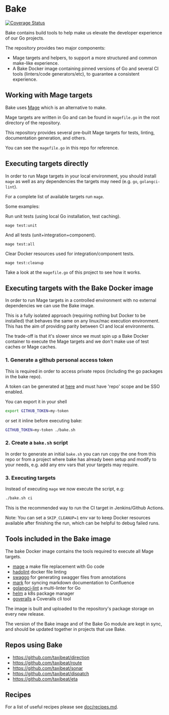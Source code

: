 <!-- Space: DT -->
<!-- Title: Bake -->
<!-- Parent: Engineering -->
<!-- Parent: Dev Tools -->

# Bake

[![Coverage Status](https://coveralls.io/repos/github/taxibeat/bake/badge.svg?branch=master&t=yYHNCW)](https://coveralls.io/github/taxibeat/bake?branch=master)

Bake contains build tools to help make us elevate the developer experience of our Go projects.

The repository provides two major components:

- Mage targets and helpers, to support a more structured and common make-like experience.
- A Bake Docker image containing pinned versions of Go and several CI tools (linters/code generators/etc), to guarantee a consistent experience.

## Working with Mage targets

Bake uses [Mage](https://magefile.org/) which is an alternative to make.

Mage targets are written in Go and can be found in `magefile.go` in the root directory of the repository.

This repository provides several pre-built Mage targets for tests, linting, documentation generation, and others.

You can see the `magefile.go` in this repo for reference.

## Executing targets directly

In order to run Mage targets in your local environment, you should install `mage` as well as any dependencies the targets may need (e.g. `go`, `golangci-lint`).

For a complete list of available targets run `mage`.

Some examples:

Run unit tests (using local Go installation, test caching).

```shell
mage test:unit
```

And all tests (unit+integration+component).

```shell
mage test:all
```

Clear Docker resources used for integration/component tests.

```shell
mage test:cleanup
```

Take a look at the `magefile.go` of this project to see how it works.

## Executing targets with the Bake Docker image

In order to run Mage targets in a controlled environment with no external dependencies we can use the Bake image.

This is a fully isolated approach (requiring nothing but Docker to be installed) that behaves the same on any linux/mac execution environment. This has the aim of providing parity between CI and local environments.

The trade-off is that it's slower since we must spin up a Bake Docker container to execute the Mage targets and we don't make use of test caches or Mage caches.

### 1. Generate a github personal access token

This is required in order to access private repos (including the go packages in the bake repo).

A token can be generated at [here](https://github.com/settings/tokens) and must have 'repo' scope and be SSO enabled.

You can export it in your shell 

```bash
export GITHUB_TOKEN=my-token
```

or set it inline before executing bake:

```bash
GITHUB_TOKEN=my-token ./bake.sh
```

### 2. Create a `bake.sh` script

In order to generate an initial `bake.sh` you can run copy the one from this repo or from a project where bake has already been setup and modify to your needs, e.g. add any env vars that your targets may require.

### 3. Executing targets

Instead of executing `mage` we now execute the script, e.g:

```bash
./bake.sh ci
```

This is the recommended way to run the CI target in Jenkins/Github Actions.

Note: You can set a `SKIP_CLEANUP=1` env var to keep Docker resources available after finishing the run, which can be helpful to debug failed runs.

## Tools included in the Bake image

The bake Docker image contains the tools required to execute all Mage targets.

- [mage](https://magefile.org/) a make file replacement with Go code
- [hadolint](https://github.com/hadolint/hadolint) docker file linting
- [swaggo](https://github.com/swaggo/swag) for generating swagger files from annotations
- [mark](https://github.com/mantzas/mark) for syncing markdown documentation to Confluence
- [golangci-lint](https://github.com/golangci/golangci-lint) a multi-linter for Go
- [helm](https://helm.sh/) a k8s package manager
- [goveralls](https://github.com/mattn/goveralls) a Coveralls cli tool

The image is built and uploaded to the repository's package storage on every new release.

The version of the Bake image and of the Bake Go module are kept in sync, and should be updated together in projects that use Bake.

## Repos using Bake

- https://github.com/taxibeat/direction
- https://github.com/taxibeat/route
- https://github.com/taxibeat/sonar
- https://github.com/taxibeat/dispatch
- https://github.com/taxibeat/eta

## Recipes

For a list of useful recipes please see [doc/recipes.md](doc/recipes.md).
